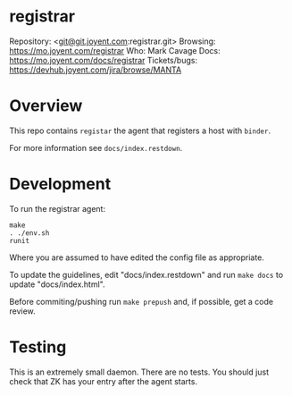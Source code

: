 <!--
    This Source Code Form is subject to the terms of the Mozilla Public
    License, v. 2.0. If a copy of the MPL was not distributed with this
    file, You can obtain one at http://mozilla.org/MPL/2.0/.
-->

<!--
    Copyright (c) 2014, Joyent, Inc.
-->

# registrar

Repository: <git@git.joyent.com:registrar.git>
Browsing: <https://mo.joyent.com/registrar>
Who: Mark Cavage
Docs: <https://mo.joyent.com/docs/registrar>
Tickets/bugs: <https://devhub.joyent.com/jira/browse/MANTA>


# Overview

This repo contains `registar` the agent that registers a host with `binder`.

For more information see `docs/index.restdown`.

# Development

To run the registrar agent:

    make
	. ./env.sh
	runit

Where you are assumed to have edited the config file as appropriate.

To update the guidelines, edit "docs/index.restdown" and run `make docs`
to update "docs/index.html".

Before commiting/pushing run `make prepush` and, if possible, get a code
review.

# Testing

This is an extremely small daemon.  There are no tests. You should just check
that ZK has your entry after the agent starts.
